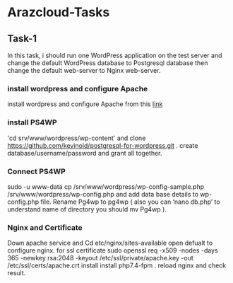 # Arazcloud-Tasks
## Task-1
  In this task, i should run one WordPress application on the test server and change the default WordPress database to Postgresql database then change the   default web-server to Nginx web-server.
  ### install wordpress and configure Apache
  install wordpress and configure Apache from this [link](https://ubuntu.com/tutorials/install-and-configure-wordpress#3-install-wordpress)
  ### install PS4WP
  'cd srv/www/wordpress/wp-content' and clone https://github.com/kevinoid/postgresql-for-wordpress.git .
  create database/username/password and grant all together.
  ### Connect PS4WP
  sudo -u www-data cp /srv/www/wordpress/wp-config-sample.php /srv/www/wordpress/wp-config.php and add data base details to wp-config.php file.
  Rename Pg4wp to pg4wp ( also you can ‘nano db.php’ to understand name of directory you should mv Pg4wp ).
  ### Nginx and Certificate
  Down apache service and Cd etc/nginx/sites-available  open defualt to configure nginx.
  for ssl certificate sudo openssl req -x509 -nodes -days 365 -newkey rsa:2048 -keyout /etc/ssl/private/apache.key -out /etc/ssl/certs/apache.crt
  install  install php7.4-fpm .
  reload nginx and check result.
  
